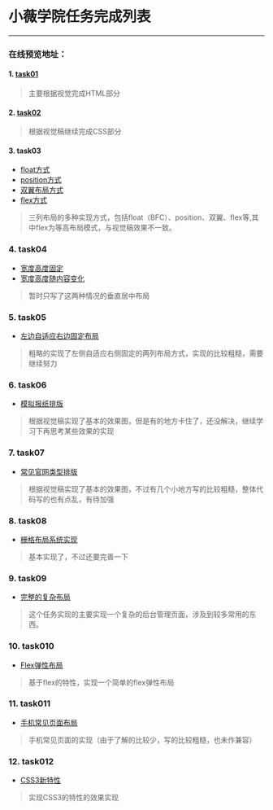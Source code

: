 ﻿# 小薇学院任务完成列表

---
### 在线预览地址：
#### 1. [task01](https://visugar.github.io/ife2017/01xiaowei/task01/index.html)
> 主要根据视觉完成HTML部分

#### 2. [task02](https://visugar.github.io/ife2017/01xiaowei/task02/index.html)
> 根据视觉稿继续完成CSS部分

#### 3. task03
+ [float方式](https://visugar.github.io/ife2017/01xiaowei/task03/float.html)
+ [position方式](https://visugar.github.io/ife2017/01xiaowei/task03/position.html)
+ [双翼布局方式](https://visugar.github.io/ife2017/01xiaowei/task03/both_wings.html)
+ [flex方式](https://visugar.github.io/ife2017/01xiaowei/task03/flex.html)

> 三列布局的多种实现方式，包括float（BFC）、position、双翼、flex等,其中flex为等高布局模式，与视觉稿效果不一致。

### 4. task04
+ [宽度高度固定](https://visugar.github.io/ife2017/blob/master/01xiaowei/task04/position_shade.html)
+  [宽度高度随内容变化](https://visugar.github.io/ife2017/01xiaowei/task04/position_shade2.html)

> 暂时只写了这两种情况的垂直居中布局

### 5. task05
- [左边自适应右边固定布局](https://visugar.github.io/ife2017/01xiaowei/task05/two_layout.html)

> 粗略的实现了左侧自适应右侧固定的两列布局方式，实现的比较粗糙，需要继续努力

### 6. task06
- [模拟报纸排版](https://visugar.github.io/ife2017/01xiaowei/task06/index.html)

> 根据视觉稿实现了基本的效果图，但是有的地方卡住了，还没解决，继续学习下再思考某些效果的实现

### 7. task07
- [常见官网类型排版](https://visugar.github.io/ife2017/01xiaowei/task07/index.html)

> 根据视觉稿实现了基本的效果图，不过有几个小地方写的比较粗糙，整体代码写的也有点乱，有待加强

### 8. task08
- [栅格布局系统实现](https://visugar.github.io/ife2017/01xiaowei/task08/index.html)

> 基本实现了，不过还要完善一下

### 9. task09
- [完整的复杂布局](https://visugar.github.io/ife2017/01xiaowei/task09/index.html)

> 这个任务实现的主要实现一个复杂的后台管理页面，涉及到较多常用的东西。

### 10. task010
- [Flex弹性布局](https://visugar.github.io/ife2017/01xiaowei/task010/index.html)

> 基于flex的特性，实现一个简单的flex弹性布局

### 11. task011
- [手机常见页面布局](https://visugar.github.io/ife2017/01xiaowei/task011/index.html)

> 手机常见页面的实现（由于了解的比较少，写的比较粗糙，也未作兼容）

### 12. task012
- [CSS3新特性](https://visugar.github.io/ife2017/01xiaowei/task012/index.html)

> 实现CSS3的特性的效果实现



